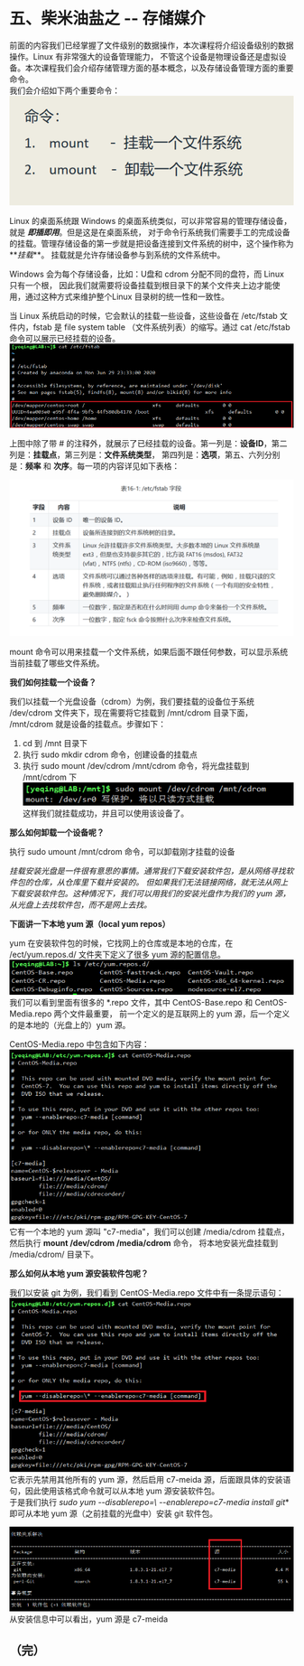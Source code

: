 # 五、柴米油盐之 -- 存储媒介

前面的内容我们已经掌握了文件级别的数据操作，本次课程将介绍设备级别的数据操作。Linux 有非常强大的设备管理能力，
不管这个设备是物理设备还是虚拟设备。本次课程我们会介绍存储管理方面的基本概念，以及存储设备管理方面的重要命令。  
我们会介绍如下两个重要命令：  
![](../images/pic39.png)  

Linux 的桌面系统跟 Windows 的桌面系统类似，可以非常容易的管理存储设备，就是 **_即插即用_**。但是这是在桌面系统，
对于命令行系统我们需要手工的完成设备的挂载。管理存储设备的第一步就是把设备连接到文件系统的树中，这个操作称为**_挂载_**。
挂载就是允许存储设备参与到系统的文件系统中。

Windows 会为每个存储设备，比如：U盘和 cdrom 分配不同的盘符，而 Linux 只有一个根，
因此我们就需要将设备挂载到根目录下的某个文件夹上边才能使用，通过这种方式来维护整个Linux 目录树的统一性和一致性。  

当 Linux 系统启动的时候，它会默认的挂载一些设备，这些设备在 /etc/fstab 文件内，fstab 是 file system table
（文件系统列表）的缩写。通过 cat /etc/fstab 命令可以展示已经挂载的设备。  
![](../images/pic40.png)  

上图中除了带 # 的注释外，就展示了已经挂载的设备。第一列是：**设备ID**，第二列是：**挂载点**，第三列是：**文件系统类型**，
第四列是：**选项**，第五、六列分别是：**频率** 和 **次序**。每一项的内容详见如下表格：  

![](../images/pic41.png)

mount 命令可以用来挂载一个文件系统，如果后面不跟任何参数，可以显示系统当前挂载了哪些文件系统。

**我们如何挂载一个设备？**

我们以挂载一个光盘设备（cdrom）为例，我们要挂载的设备位于系统 /dev/cdrom 文件夹下，现在需要将它挂载到 /mnt/cdrom 目录下面，
/mnt/cdrom 就是设备的挂载点。步骤如下：  
1. cd 到 /mnt 目录下
2. 执行 sudo mkdir cdrom 命令，创建设备的挂载点
3. 执行 sudo mount /dev/cdrom /mnt/cdrom 命令，将光盘挂载到 /mnt/cdrom 下  
  ![](../images/pic42.png)  
  这样我们就挂载成功，并且可以使用该设备了。  

**那么如何卸载一个设备呢？**  

执行 sudo umount /mnt/cdrom 命令，可以卸载刚才挂载的设备

*挂载安装光盘是一件很有意思的事情。通常我们下载安装软件包，是从网络寻找软件包的仓库，从仓库里下载并安装的。
但如果我们无法链接网络，就无法从网上下载安装软件包。这种情况下，我们可以用我们的安装光盘作为我们的 yum 源，
从光盘上去找软件包，而不是网上去找。*

**下面讲一下本地 yum 源（local yum repos）**  

yum 在安装软件包的时候，它找网上的仓库或是本地的仓库，在 /ect/yum.repos.d/ 文件夹下定义了很多 yum 源的配置信息。  
![](../images/pic43.png)  
我们可以看到里面有很多的 \*.repo 文件，其中 CentOS-Base.repo 和  CentOS-Media.repo 两个文件最重要，
前一个定义的是互联网上的 yum 源，后一个定义的是本地的（光盘上的）yum 源。  

CentOS-Media.repo 中包含如下内容：  
![](../images/pic44.png)  
它有一个本地的 yum 源叫 "c7-media"，我们可以创建 /media/cdrom 挂载点，然后执行 **mount /dev/cdrom /media/cdrom** 命令，
将本地安装光盘挂载到 /media/cdrom/ 目录下。  

**那么如何从本地 yum 源安装软件包呢？**  

我们以安装 git 为例，我们看到 CentOS-Media.repo 文件中有一条提示语句：  
![](../images/pic45.png)  
它表示先禁用其他所有的 yum 源，然后启用 c7-meida 源，后面跟具体的安装语句，因此使用该格式命令就可以从本地 yum 源安装软件包。  
于是我们执行 **sudo yum --disablerepo=\\* --enablerepo=c7-media install git** 即可从本地 yum 源（之前挂载的光盘中）安装 git 软件包。 

![](../images/pic46.png)  
从安装信息中可以看出，yum 源是 c7-meida

## （完）

